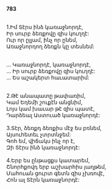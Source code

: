 **783**

\
1.Իմ Տէրս ինձ կառաջնորդէ,\
Իր սուրբ ձեռքովը զիս կուղղէ:\
Ուր որ ըլլամ, ինչ որ ընեմ,\
Առաջնորդող ձեռքն կը տեսնեմ:

\
 ... Կառաջնորդէ, կառաջնորդէ,\
 ... Իր սուրբ ձեռքովը զիս կուղղէ:\
 ... Ես աշակերտ հաւատարիմ:

\
2.Թէ անապատը թափառիմ,\
Կամ Եդեմի շուքէն անցնիմ,\
Լոյս կամ խաւար թէ զիս պատէ,\
Դարձեալ Աստուած կառաջնորդէ:\
\
3.Տէր, ձեռքդ ձեռքիս մէջ ես բռնեմ,\
Այսուհետեւ չտրտնջեմ:\
Գոհ եմ, վիճակս ինչ որ է,\
Զի Տէրս ինձ կառաջնորդէ:\
\
4.Երբ ես ընթացքս կատարեմ,\
Շնորհքովդ երբ աշխարհիս յաղթեմ,\
Մահուան ցուրտ գետն զիս չխռովէ,\
Հոն ալ Տէրն կառաջնորդէ:
